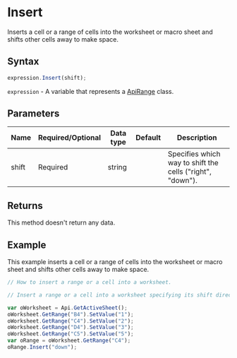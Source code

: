 # Insert

Inserts a cell or a range of cells into the worksheet or macro sheet and shifts other cells away to make space.

## Syntax

```javascript
expression.Insert(shift);
```

`expression` - A variable that represents a [ApiRange](../ApiRange.md) class.

## Parameters

| **Name** | **Required/Optional** | **Data type** | **Default** | **Description** |
| ------------- | ------------- | ------------- | ------------- | ------------- |
| shift | Required | string |  | Specifies which way to shift the cells ("right", "down"). |

## Returns

This method doesn't return any data.

## Example

This example inserts a cell or a range of cells into the worksheet or macro sheet and shifts other cells away to make space.

```javascript editor-xlsx
// How to insert a range or a cell into a worksheet.

// Insert a range or a cell into a worksheet specifying its shift direction.

var oWorksheet = Api.GetActiveSheet();
oWorksheet.GetRange("B4").SetValue("1");
oWorksheet.GetRange("C4").SetValue("2");
oWorksheet.GetRange("D4").SetValue("3");
oWorksheet.GetRange("C5").SetValue("5");
var oRange = oWorksheet.GetRange("C4");
oRange.Insert("down");
```
